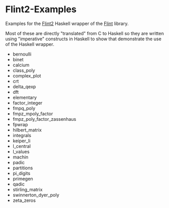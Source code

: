 # Flint2-Examples

Examples for the [Flint2](https://hackage.haskell.org/package/Flint2)
Haskell wrapper of the [Flint](https://flintlib.org) library. 

Most of these are directly "translated" from C to Haskell so they are
written using "imperative" constructs in Haskell to show that
demonstrate the use of the Haskell wrapper.


- bernoulli
- binet
- calcium
- class_poly
- complex_plot
- crt
- delta_qexp
- dft
- elementary
- factor_integer
- fmpq_poly
- fmpz_mpoly_factor
- fmpz_poly_factor_zassenhaus
- fpwrap
- hilbert_matrix
- integrals
- keiper_li
- l_central
- l_values
- machin
- padic
- partitions
- pi_digits
- primegen
- qadic
- stirling_matrix
- swinnerton_dyer_poly
- zeta_zeros
